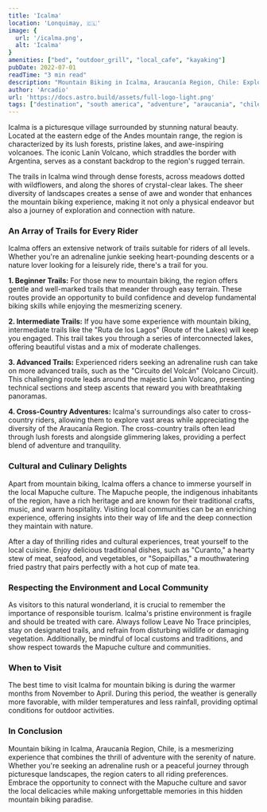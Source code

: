 ```yaml
---
title: 'Icalma'
location: 'Lonquimay, 🇨🇱'
image: {
  url: '/icalma.png',
  alt: 'Icalma'
}
amenities: ["bed", "outdoor_grill", "local_cafe", "kayaking"]
pubDate: 2022-07-01
readTime: "3 min read"
description: "Mountain Biking in Icalma, Araucanía Region, Chile: Exploring Nature's Thrilling Playground"
author: 'Arcadio'
url: 'https://docs.astro.build/assets/full-logo-light.png'
tags: ["destination", "south america", "adventure", "araucania", "chile"]
---
```

Icalma is a picturesque village surrounded by stunning natural beauty. Located at the eastern edge of the Andes mountain range, the region is characterized by its lush forests, pristine lakes, and awe-inspiring volcanoes. The iconic Lanín Volcano, which straddles the border with Argentina, serves as a constant backdrop to the region's rugged terrain.

The trails in Icalma wind through dense forests, across meadows dotted with wildflowers, and along the shores of crystal-clear lakes. The sheer diversity of landscapes creates a sense of awe and wonder that enhances the mountain biking experience, making it not only a physical endeavor but also a journey of exploration and connection with nature.

### An Array of Trails for Every Rider

Icalma offers an extensive network of trails suitable for riders of all levels. Whether you're an adrenaline junkie seeking heart-pounding descents or a nature lover looking for a leisurely ride, there's a trail for you.

**1. Beginner Trails:** For those new to mountain biking, the region offers gentle and well-marked trails that meander through easy terrain. These routes provide an opportunity to build confidence and develop fundamental biking skills while enjoying the mesmerizing scenery.

**2. Intermediate Trails:** If you have some experience with mountain biking, intermediate trails like the "Ruta de los Lagos" (Route of the Lakes) will keep you engaged. This trail takes you through a series of interconnected lakes, offering beautiful vistas and a mix of moderate challenges.

**3. Advanced Trails:** Experienced riders seeking an adrenaline rush can take on more advanced trails, such as the "Circuito del Volcán" (Volcano Circuit). This challenging route leads around the majestic Lanín Volcano, presenting technical sections and steep ascents that reward you with breathtaking panoramas.

**4. Cross-Country Adventures:** Icalma's surroundings also cater to cross-country riders, allowing them to explore vast areas while appreciating the diversity of the Araucanía Region. The cross-country trails often lead through lush forests and alongside glimmering lakes, providing a perfect blend of adventure and tranquility.

### Cultural and Culinary Delights

Apart from mountain biking, Icalma offers a chance to immerse yourself in the local Mapuche culture. The Mapuche people, the indigenous inhabitants of the region, have a rich heritage and are known for their traditional crafts, music, and warm hospitality. Visiting local communities can be an enriching experience, offering insights into their way of life and the deep connection they maintain with nature.

After a day of thrilling rides and cultural experiences, treat yourself to the local cuisine. Enjoy delicious traditional dishes, such as "Curanto," a hearty stew of meat, seafood, and vegetables, or "Sopaipillas," a mouthwatering fried pastry that pairs perfectly with a hot cup of mate tea.

### Respecting the Environment and Local Community

As visitors to this natural wonderland, it is crucial to remember the importance of responsible tourism. Icalma's pristine environment is fragile and should be treated with care. Always follow Leave No Trace principles, stay on designated trails, and refrain from disturbing wildlife or damaging vegetation. Additionally, be mindful of local customs and traditions, and show respect towards the Mapuche culture and communities.

### When to Visit

The best time to visit Icalma for mountain biking is during the warmer months from November to April. During this period, the weather is generally more favorable, with milder temperatures and less rainfall, providing optimal conditions for outdoor activities.

### In Conclusion

Mountain biking in Icalma, Araucanía Region, Chile, is a mesmerizing experience that combines the thrill of adventure with the serenity of nature. Whether you're seeking an adrenaline rush or a peaceful journey through picturesque landscapes, the region caters to all riding preferences. Embrace the opportunity to connect with the Mapuche culture and savor the local delicacies while making unforgettable memories in this hidden mountain biking paradise.